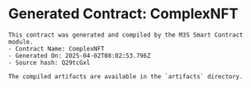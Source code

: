# Generated Contract: ComplexNFT

    This contract was generated and compiled by the M3S Smart Contract module.
    - Contract Name: ComplexNFT
    - Generated On: 2025-04-02T08:02:53.796Z
    - Source hash: Q29tcGxl

    The compiled artifacts are available in the `artifacts` directory.
    